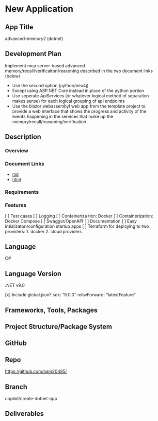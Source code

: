 # New Application

## App Title

advanced-memory2 (dotnet)

## Development Plan

Implement mcp server-based advanced memory/recall/verificaiton/reasoning described in the two document links (below)

* Use the second option (python/neo4j)
* Except using ASP.NET Core instead in place of the python portion
* Use seperate ApiServices (or whatever logical method of separation makes sense) for each logical grouping of api endpoints
* Use the blazor webassembyl web app from the template project to provide a web interface that shows the progress and activity of the events happening in the services that make up the memory/recall/reasoning/verification

## Description

### Overview

### Document Links

* [md](./Enhanced%20Technical%20Report%20on%20Architecting%20and%20Implementing%20a%20Unified%20Knowledge%20and%20Memory%20Server.md)
* [html](./index.html)

### Requirements

### Features

[ ] Test cases
[ ] Logging
[ ] Containeriza tion: Docker
[ ] Containerization: Docker Compose
[ ] Swagger/OpenAPI
[ ] Documentation
[ ] Easy intializaton/configuration startup apps
[ ] Terraform for deploying to two providers: 1. docker 2. cloud providers

## Language

C#

## Language Version

.NET v9.0

[x] Include global.json?
sdk: "9.0.0"
rollwForward: "latestFeature"

## Frameworks, Tools, Packages

## Project Structure/Package System

## GitHub

## Repo

<https://github.com/nam20485/>

## Branch

copilot/create-dotnet-app

## Deliverables
